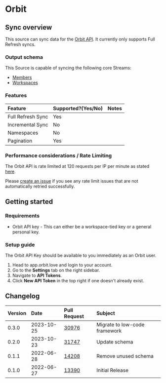 # Orbit

## Sync overview

This source can sync data for the [Orbit API](https://docs.orbit.love/reference/about-the-orbit-api). It currently only supports Full Refresh syncs. 

### Output schema

This Source is capable of syncing the following core Streams:

* [Members](https://api.orbit.love/reference/get_workspace-slug-members) 
* [Workspaces](https://docs.orbit.love/reference/get_workspaces-workspace-slug)

### Features

| Feature | Supported?\(Yes/No\) | Notes |
| :--- | :--- | :--- |
| Full Refresh Sync | Yes |  |
| Incremental Sync | No |  |
| Namespaces | No |  |
| Pagination | Yes |  |

### Performance considerations / Rate Limiting

The Orbit API is rate limited at 120 requests per IP per minute as stated [here](https://docs.orbit.love/reference/rate-limiting).

Please [create an issue](https://github.com/airbytehq/airbyte/issues) if you see any rate limit issues that are not automatically retried successfully.

## Getting started

### Requirements

* Orbit API key - This can either be a workspace-tied key or a general personal key.

### Setup guide

The Orbit API Key should be available to you immediately as an Orbit user.

1. Head to app.orbit.love and login to your account.
2. Go to the **Settings** tab on the right sidebar.
3. Navigate to **API Tokens**.
4. Click **New API Token** in the top right if one doesn't already exist.

## Changelog

| Version | Date | Pull Request | Subject |
| :--- | :--- | :--- | :--- |
| 0.3.0 | 2023-10-25 | [30976](https://github.com/airbytehq/airbyte/pull/30976) | Migrate to low-code framework |
| 0.2.0 | 2023-10-23 | [31747](https://github.com/airbytehq/airbyte/pull/31747) | Update schema |
| 0.1.1 | 2022-06-28 | [14208](https://github.com/airbytehq/airbyte/pull/14208) | Remove unused schema |
| 0.1.0 | 2022-06-27 | [13390](https://github.com/airbytehq/airbyte/pull/13390) | Initial Release |
